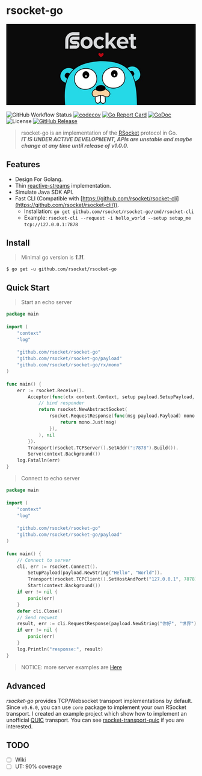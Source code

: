 # rsocket-go
![logo](./logo.jpg)

![GitHub Workflow Status](https://github.com/rsocket/rsocket-go/workflows/Go/badge.svg)
[![codecov](https://codecov.io/gh/rsocket/rsocket-go/branch/master/graph/badge.svg)](https://codecov.io/gh/rsocket/rsocket-go)
[![Go Report Card](https://goreportcard.com/badge/github.com/rsocket/rsocket-go)](https://goreportcard.com/report/github.com/rsocket/rsocket-go)
[![GoDoc](https://godoc.org/github.com/rsocket/rsocket-go?status.svg)](https://godoc.org/github.com/rsocket/rsocket-go)
![License](https://img.shields.io/github/license/rsocket/rsocket-go.svg)
[![GitHub Release](https://img.shields.io/github/release-pre/rsocket/rsocket-go.svg)](https://github.com/rsocket/rsocket-go/releases)

> rsocket-go is an implementation of the [RSocket](http://rsocket.io/) protocol in Go.
<br>***IT IS UNDER ACTIVE DEVELOPMENT, APIs are unstable and maybe change at any time until release of v1.0.0.***

## Features
 - Design For Golang.
 - Thin [reactive-streams](http://www.reactive-streams.org/) implementation.
 - Simulate Java SDK API.
 - Fast CLI (Compatible with [https://github.com/rsocket/rsocket-cli](https://github.com/rsocket/rsocket-cli/)).
   - Installation: `go get github.com/rsocket/rsocket-go/cmd/rsocket-cli`
   - Example: `rsocket-cli --request -i hello_world --setup setup_me tcp://127.0.0.1:7878`

## Install

> Minimal go version is ***1.11***.

```shell
$ go get -u github.com/rsocket/rsocket-go
```

## Quick Start

> Start an echo server

```go
package main

import (
	"context"
	"log"

	"github.com/rsocket/rsocket-go"
	"github.com/rsocket/rsocket-go/payload"
	"github.com/rsocket/rsocket-go/rx/mono"
)

func main() {
	err := rsocket.Receive().
		Acceptor(func(ctx context.Context, setup payload.SetupPayload, sendingSocket rsocket.CloseableRSocket) (rsocket.RSocket, error) {
			// bind responder
			return rsocket.NewAbstractSocket(
				rsocket.RequestResponse(func(msg payload.Payload) mono.Mono {
					return mono.Just(msg)
				}),
			), nil
		}).
		Transport(rsocket.TCPServer().SetAddr(":7878").Build()).
		Serve(context.Background())
	log.Fatalln(err)
}

```

> Connect to echo server

```go
package main

import (
	"context"
	"log"

	"github.com/rsocket/rsocket-go"
	"github.com/rsocket/rsocket-go/payload"
)

func main() {
	// Connect to server
	cli, err := rsocket.Connect().
		SetupPayload(payload.NewString("Hello", "World")).
		Transport(rsocket.TCPClient().SetHostAndPort("127.0.0.1", 7878).Build()).
		Start(context.Background())
	if err != nil {
		panic(err)
	}
	defer cli.Close()
	// Send request
	result, err := cli.RequestResponse(payload.NewString("你好", "世界")).Block(context.Background())
	if err != nil {
		panic(err)
	}
	log.Println("response:", result)
}
```

> NOTICE: more server examples are [Here](examples/echo/echo.go)

## Advanced

*rsocket-go* provides TCP/Websocket transport implementations by default. Since `v0.6.0`, you can use `core` package to implement your own RSocket transport.
I created an example project which show how to implement an unofficial [QUIC](https://en.wikipedia.org/wiki/QUIC) transport.
You can see [rsocket-transport-quic](https://github.com/jjeffcaii/rsocket-transport-quic) if you are interested.

## TODO

- [ ] Wiki
- [ ] UT: 90% coverage
